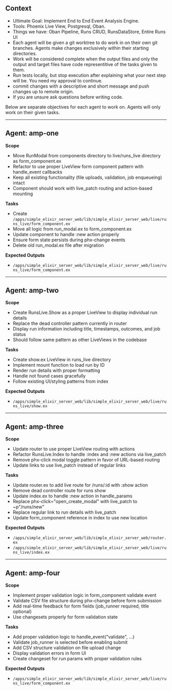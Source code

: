 ## Context
- Ultimate Goal: Implement End to End Event Analysis Engine.
- Tools: Phoenix Live View, Postgresql, Oban.
- Things we have: Oban Pipeline, Runs CRUD, RunsDataStore, Entire Runs UI
- Each agent will be given a git worktree to do work in on their own git branches. Agents make changes exclusively within their starting directories.
- Work will be considered complete when the output files and only the output and target files have code representitive of the tasks given to them.
- Run tests locally, but stop execution after explaining what your next step will be. You need my approval to continue.
- commit changes with a descriptive and short message and push changes up to remote origin.
- If you are unsure ask questions before writing code.

Below are separate objectives for each agent to work on. Agents will only work on their given tasks.

---

## Agent: amp-one
**Scope**
- Move RunModal from components directory to live/runs_live directory as form_component.ex
- Refactor to use proper LiveView form component pattern with handle_event callbacks
- Keep all existing functionality (file uploads, validation, job enqueueing) intact
- Component should work with live_patch routing and action-based mounting

**Tasks**
- Create `/apps/simple_elixir_server_web/lib/simple_elixir_server_web/live/runs_live/form_component.ex`
- Move all logic from run_modal.ex to form_component.ex
- Update component to handle :new action properly
- Ensure form state persists during phx-change events
- Delete old run_modal.ex file after migration

**Expected Outputs**
- `/apps/simple_elixir_server_web/lib/simple_elixir_server_web/live/runs_live/form_component.ex`

---

## Agent: amp-two
**Scope**
- Create RunsLive.Show as a proper LiveView to display individual run details
- Replace the dead controller pattern currently in router
- Display run information including title, timestamps, outcomes, and job status
- Should follow same pattern as other LiveViews in the codebase

**Tasks**
- Create show.ex LiveView in runs_live directory
- Implement mount function to load run by ID
- Render run details with proper formatting
- Handle not found cases gracefully
- Follow existing UI/styling patterns from index

**Expected Outputs**
- `/apps/simple_elixir_server_web/lib/simple_elixir_server_web/live/runs_live/show.ex`

---

## Agent: amp-three
**Scope**
- Update router to use proper LiveView routing with actions
- Refactor RunsLive.Index to handle :index and :new actions via live_patch
- Remove phx-click modal toggle pattern in favor of URL-based routing
- Update links to use live_patch instead of regular links

**Tasks**
- Update router.ex to add live route for /runs/:id with :show action
- Remove dead controller route for runs show
- Update index.ex to handle :new action in handle_params
- Replace phx-click="open_create_modal" with live_patch to ~p"/runs/new"
- Replace regular link to run details with live_patch
- Update form_component reference in index to use new location

**Expected Outputs**
- `/apps/simple_elixir_server_web/lib/simple_elixir_server_web/router.ex`
- `/apps/simple_elixir_server_web/lib/simple_elixir_server_web/live/runs_live/index.ex`

---

## Agent: amp-four
**Scope**
- Implement proper validation logic in form_component validate event
- Validate CSV file structure during phx-change before form submission
- Add real-time feedback for form fields (job_runner required, title optional)
- Use changesets properly for form validation state

**Tasks**
- Add proper validation logic to handle_event("validate", ...)
- Validate job_runner is selected before enabling submit
- Add CSV structure validation on file upload change
- Display validation errors in form UI
- Create changeset for run params with proper validation rules

**Expected Outputs**
- `/apps/simple_elixir_server_web/lib/simple_elixir_server_web/live/runs_live/form_component.ex`
